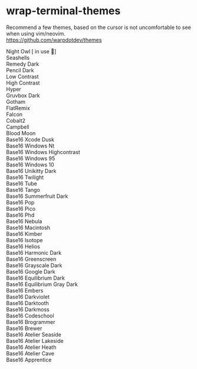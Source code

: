 # wrap-terminal-themes

Recommend a few themes, based on the cursor is not uncomfortable to see when using vim/neovim.    
https://github.com/warpdotdev/themes

Night Owl [ in use 🤗]  
Seashells  
Remedy Dark  
Pencil Dark  
Low Contrast  
High Contrast  
Hyper  
Gruvbox Dark  
Gotham  
FlatRemix  
Falcon  
Cobalt2  
Campbell  
Blood Moon  
Base16 Xcode Dusk  
Base16 Windows Nt  
Base16 Windows Highcontrast  
Base16 Windows 95  
Base16 Windows 10  
Base16 Unikitty Dark  
Base16 Twilight  
Base16 Tube  
Base16 Tango  
Base16 Summerfruit Dark  
Base16 Pop  
Base16 Pico  
Base16 Phd  
Base16 Nebula  
Base16 Macintosh  
Base16 Kimber  
Base16 lsotope  
Base16 Helios  
Base16 Harmonic Dark  
Base16 Greenscreen  
Base16 Grayscale Dark  
Base16 Google Dark  
Base16 Equilibrium Dark  
Base16 Equilibrium Gray Dark  
Base16 Embers  
Base16 Darkviolet  
Base16 Darktooth  
Base16 Darkmoss   
Base16 Codeschool  
Base16 Brogrammer  
Base16 Brewer  
Base16 Atelier Seaside  
Base16 Atelier Lakeside  
Base16 Atelier Heath  
Base16 Atelier Cave  
Base16 Apprentice
